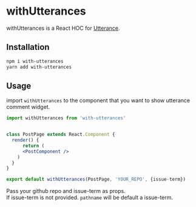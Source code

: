 # withUtterances

withUtterances is a React HOC for [Utterance](https://github.com/utterance/utterances).

## Installation

```sh
npm i with-utterances
yarn add with-utterances
```

## Usage

import `withUtterances` to the component that you want to show utterance comment widget.

```jsx
import withUtterances from 'with-utterances'


class PostPage extends React.Component {
  render() {
      return (
      <PostComponent />
    )
  }
}

export default withUtterances(PostPage, 'YOUR_REPO', {issue-term})
```

Pass your github repo and issue-term as props.  
If issue-term is not provided. `pathname` will be default a issue-term.
